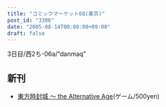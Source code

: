 ```yaml
---
title: "コミックマーケット68(東京)"
post_id: "3306"
date: "2005-08-14T00:00:00+09:00"
draft: false
---
```



3日目/西2ち-06a/“danmaq”

## 新刊



  * [東方時封城 ～ the Alternative Age](/!/thA/)(ゲーム/500yen)

